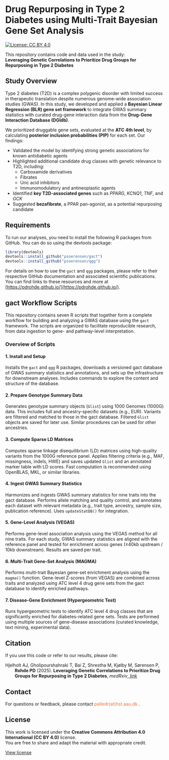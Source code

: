 # Drug Repurposing in Type 2 Diabetes using Multi-Trait Bayesian Gene Set Analysis

[![License: CC BY 4.0](https://img.shields.io/badge/License-CC%20BY%204.0-lightgrey.svg)](https://creativecommons.org/licenses/by/4.0/)

This repository contains code and data used in the study:  
**Leveraging Genetic Correlations to Prioritize Drug Groups for Repurposing in Type 2 Diabetes**

## Study Overview
Type 2 diabetes (T2D) is a complex polygenic disorder with limited success in therapeutic translation despite numerous genome-wide association studies (GWAS). In this study, we developed and applied a **Bayesian Linear Regression (BLR) gene set framework** to integrate GWAS summary statistics with curated drug-gene interaction data from the **Drug-Gene Interaction Database (DGIdb)**.

We prioritized druggable gene sets, evaluated at the **ATC 4th level**, by calculating **posterior inclusion probabilities (PIP)** for each set. Our findings:
- Validated the model by identifying strong genetic associations for known antidiabetic agents
- Highlighted additional candidate drug classes with genetic relevance to T2D, including:
  - Carboxamide derivatives
  - Fibrates
  - Uric acid inhibitors
  - Immunomodulatory and antineoplastic agents  
- Identified **key T2D-associated genes** such as *PPARG*, *KCNQ1*, *TNF*, and *GCK*
- Suggested **bezafibrate**, a PPAR pan-agonist, as a potential repurposing candidate

## Requirements
To run our analyses, you need to install the following R packages from GitHub. You can do so using the devtools package:
```r
library(devtools)
devtools::install_github("psoerensen/gact")
devtools::install_github("psoerensen/qgg")
```

For details on how to use the `gact` and `qgg` packages, please refer to their respective GitHub documentation and associated scientific publications. You can find links to these resources and more at [https://pdrohde.github.io/](https://pdrohde.github.io/).

## gact Workflow Scripts

This repository contains seven R scripts that together form a complete workflow for building and analyzing a GWAS database using the `gact` framework. The scripts are organized to facilitate reproducible research, from data ingestion to gene- and pathway-level interpretation.

### Overview of Scripts

#### 1. Install and Setup
Installs the `gact` and `qgg` R packages, downloads a versioned gact database of GWAS summary statistics and annotations, and sets up the infrastructure for downstream analyses. Includes commands to explore the content and structure of the database.

#### 2. Prepare Genotype Summary Data
Generates genotype summary objects (`Glist`) using 1000 Genomes (1000G) data. This includes full and ancestry-specific datasets (e.g., EUR). Variants are filtered and matched to those in the gact database. Filtered `Glist` objects are saved for later use. Similar procedures can be used for other ancestries.

#### 3. Compute Sparse LD Matrices
Computes sparse linkage disequilibrium (LD) matrices using high-quality variants from the 1000G reference panel. Applies filtering criteria (e.g., MAF, missingness, indels, HWE) and saves updated `Glist` and an annotated marker table with LD scores. Fast computation is recommended using OpenBLAS, MKL, or similar libraries.

#### 4. Ingest GWAS Summary Statistics
Harmonizes and ingests GWAS summary statistics for nine traits into the gact database. Performs allele matching and quality control, and annotates each dataset with relevant metadata (e.g., trait type, ancestry, sample size, publication reference). Uses `updateStatDB()` for integration.

#### 5. Gene-Level Analysis (VEGAS)
Performs gene-level association analysis using the VEGAS method for all nine traits. For each study, GWAS summary statistics are aligned with the reference panel and tested for enrichment across genes (±40kb upstream / 10kb downstream). Results are saved per trait.

#### 6. Multi-Trait Gene-Set Analysis (MAGMA)
Performs multi-trait Bayesian gene-set enrichment analysis using the `magma()` function. Gene-level Z-scores (from VEGAS) are combined across traits and analyzed using ATC level 4 drug gene sets from the gact database to identify enriched pathways.

#### 7. Disease-Gene Enrichment (Hypergeometric Test)
Runs hypergeometric tests to identify ATC level 4 drug classes that are significantly enriched for diabetes-related gene sets. Tests are performed using multiple sources of gene-disease associations (curated knowledge, text mining, experimental data).

## Citation
If you use this code or refer to our results, please cite:
<div style="text-indent: -30px; padding-left: 30px;">
<p>Hjelholt AJ, Gholipourshahraki T, Bai Z, Shrestha M, Kjølby M, Sørensen P, <b><span class="my-name">Rohde PD</span></b> (2025). <b>Leveraging Genetic Correlations to Prioritize Drug Groups for Repurposing in Type 2 Diabetes</b>, <em>medRxiv</em>,<a href="https://doi.org/10.1101/2025.06.13.25329590"> link</a> </p>
</div>

## Contact
For questions or feedback, please contact <font color="#E97132">palledr(at)hst.aau.dk</font> .

## License
This work is licensed under the **Creative Commons Attribution 4.0 International (CC BY 4.0)** license.  
You are free to share and adapt the material with appropriate credit.

[View license](https://creativecommons.org/licenses/by/4.0/)